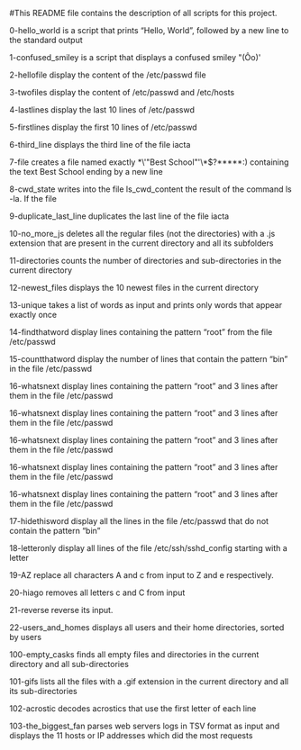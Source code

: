 #This README file contains the description of all scripts for this project.

0-hello_world is a script that prints “Hello, World”, followed by a new line to the standard output

1-confused_smiley is a script that displays a confused smiley "(Ôo)'

2-hellofile display the content of the /etc/passwd file 

3-twofiles display the content of /etc/passwd and /etc/hosts

4-lastlines display the last 10 lines of /etc/passwd

5-firstlines display the first 10 lines of /etc/passwd

6-third_line displays the third line of the file iacta

7-file creates a file named exactly \*\\'"Best School"\'\\*$\?\*\*\*\*\*:) containing the text Best School ending by a new line

8-cwd_state writes into the file ls_cwd_content the result of the command ls -la. If the file

9-duplicate_last_line duplicates the last line of the file iacta

10-no_more_js deletes all the regular files (not the directories) with a .js extension that are present in the current directory and all its subfolders

11-directories counts the number of directories and sub-directories in the current directory

12-newest_files displays the 10 newest files in the current directory

13-unique  takes a list of words as input and prints only words that appear exactly once

14-findthatword display lines containing the pattern “root” from the file /etc/passwd

15-countthatword display the number of lines that contain the pattern “bin” in the file /etc/passwd

16-whatsnext display lines containing the pattern “root” and 3 lines after them in the file /etc/passwd

16-whatsnext display lines containing the pattern “root” and 3 lines after them in the file /etc/passwd

16-whatsnext display lines containing the pattern “root” and 3 lines after them in the file /etc/passwd

16-whatsnext display lines containing the pattern “root” and 3 lines after them in the file /etc/passwd

16-whatsnext display lines containing the pattern “root” and 3 lines after them in the file /etc/passwd

17-hidethisword display all the lines in the file /etc/passwd that do not contain the pattern “bin”

18-letteronly display all lines of the file /etc/ssh/sshd_config starting with a letter

19-AZ replace all characters A and c from input to Z and e respectively.

20-hiago removes all letters c and C from input

21-reverse reverse its input.

22-users_and_homes displays all users and their home directories, sorted by users

100-empty_casks finds all empty files and directories in the current directory and all sub-directories

101-gifs  lists all the files with a .gif extension in the current directory and all its sub-directories

102-acrostic decodes acrostics that use the first letter of each line

103-the_biggest_fan parses web servers logs in TSV format as input and displays the 11 hosts or IP addresses which did the most requests
